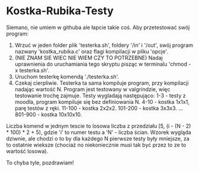 # Kostka-Rubika-Testy
Siemano, nie umiem w githuba ale łapcie takie coś.
Aby przetestować swój program:
1. Wrzuć w jeden folder plik 'testerka.sh', foldery '/in' i '/out', swój program nazwany 'kostka_rubika.c' oraz flagi kompilacji w pliku 'opcje'.
2. (NIE ZNAM SIE WIEC NIE WIEM CZY TO POTRZEBNE) Nadaj uprawnienia do uruchamiania tego skryptu pisząc w terminalu 'chmod -x testerka.sh'.
3. Uruchom testerkę komendą './testerka.sh'.
4. Czekaj cierpliwie.
Testerka ta sama kompiluje program, przy kompilacji nadając wartość N. Program jest testowany w valgrindzie, więc testowanie trochę zajmuje.
Testy wygladają następująco:
1-3 - testy z moodla, program kompiluje się bez definiowania N.
4-10 - kostka 1x1x1, parę testów z ręki.
11-100 - kostka 2x2x2.
101-200 - kostka 3x3x3.
...
801-900 - kostka 10x10x10.

Liczba komend w jednym tescie to losowa liczba z przedziału [5, (i - (N - 2) * 100) * 2 + 5), gdzie 'i' to numer testu a 'N' - liczba ścian.
Wzorek wygląda dziwnie, ale chodzi o to by dla każdego N pierwsze testy były mniejsze, za to ostatnie wieksze (chociaż no niekoniecznie musi tak być przez to ze to wartość losowa).

To chyba tyle, pozdrawiam!

